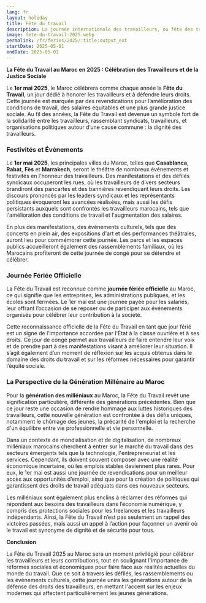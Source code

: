 ```yaml
---
lang: fr
layout: holiday
title: Fête du travail
description: La journée internationale des travailleurs, ou fête des travailleurs, devenue fête du Travail, est une fête internationale annuelle célébrant les travailleurs. Elle est l'occasion d'importantes manifestations du mouvement ouvrier.
image: fete-du-travail-2025.webp
permalink: /fr/feries/2025/:title:output_ext
startDate: 2025-05-01
endDate: 2025-05-01
---
```

**La Fête du Travail au Maroc en 2025 : Célébration des Travailleurs et de la Justice Sociale**

Le **1er mai 2025**, le Maroc célébrera comme chaque année la **Fête du Travail**, un jour dédié à honorer les travailleurs et à défendre leurs droits. Cette journée est marquée par des revendications pour l’amélioration des conditions de travail, des salaires équitables et une plus grande justice sociale. Au fil des années, la Fête du Travail est devenue un symbole fort de la solidarité entre les travailleurs, rassemblant syndicats, travailleurs, et organisations politiques autour d’une cause commune : la dignité des travailleurs.

### Festivités et Événements

Le **1er mai 2025**, les principales villes du Maroc, telles que **Casablanca**, **Rabat**, **Fès** et **Marrakech**, seront le théâtre de nombreux événements et festivités en l'honneur des travailleurs. Des manifestations et des défilés syndicaux occuperont les rues, où les travailleurs de divers secteurs brandiront des pancartes et des bannières revendiquant leurs droits. Les discours prononcés par les leaders syndicaux et les représentants politiques évoqueront les avancées réalisées, mais aussi les défis persistants auxquels sont confrontés les travailleurs marocains, tels que l'amélioration des conditions de travail et l'augmentation des salaires.

En plus des manifestations, des événements culturels, tels que des concerts en plein air, des expositions d'art et des performances théâtrales, auront lieu pour commémorer cette journée. Les parcs et les espaces publics accueilleront également des rassemblements familiaux, où les Marocains profiteront de cette journée de congé pour se détendre et célébrer.

### Journée Fériée Officielle

La Fête du Travail est reconnue comme **journée fériée officielle** au Maroc, ce qui signifie que les entreprises, les administrations publiques, et les écoles sont fermées. Le 1er mai est une journée payée pour les salariés, leur offrant l’occasion de se reposer ou de participer aux événements organisés pour célébrer leur contribution à la société.

Cette reconnaissance officielle de la Fête du Travail en tant que jour férié est un signe de l’importance accordée par l'État à la classe ouvrière et à ses droits. Ce jour de congé permet aux travailleurs de faire entendre leur voix et de prendre part à des manifestations visant à améliorer leur situation. Il s’agit également d’un moment de réflexion sur les acquis obtenus dans le domaine des droits du travail et sur les réformes nécessaires pour garantir l’équité sociale.

### La Perspective de la Génération Millénaire au Maroc

Pour la **génération des milléniaux** au Maroc, la Fête du Travail revêt une signification particulière, différente des générations précédentes. Bien que ce jour reste une occasion de rendre hommage aux luttes historiques des travailleurs, cette nouvelle génération est confrontée à des défis uniques, notamment le chômage des jeunes, la précarité de l'emploi et la recherche d'un équilibre entre vie professionnelle et vie personnelle.

Dans un contexte de mondialisation et de digitalisation, de nombreux milléniaux marocains cherchent à entrer sur le marché du travail dans des secteurs émergents tels que la technologie, l'entrepreneuriat et les services. Cependant, ils doivent souvent composer avec une réalité économique incertaine, où les emplois stables deviennent plus rares. Pour eux, le 1er mai est aussi une journée de revendications pour un meilleur accès aux opportunités d’emploi, ainsi que pour la création de politiques qui garantissent des droits de travail adéquats dans ces nouveaux secteurs.

Les milléniaux sont également plus enclins à réclamer des réformes qui répondent aux besoins des travailleurs dans l’économie numérique, y compris des protections sociales pour les freelances et les travailleurs indépendants. Ainsi, la Fête du Travail n’est pas seulement un rappel des victoires passées, mais aussi un appel à l’action pour façonner un avenir où le travail est synonyme de dignité et de sécurité pour tous.

**Conclusion**

La Fête du Travail 2025 au Maroc sera un moment privilégié pour célébrer les travailleurs et leurs contributions, tout en soulignant l'importance de réformes sociales et économiques pour faire face aux réalités actuelles du monde du travail. Que ce soit à travers les défilés, les rassemblements ou les événements culturels, cette journée unira les générations autour de la défense des droits des travailleurs, en mettant l'accent sur les enjeux modernes qui affectent particulièrement les jeunes générations.